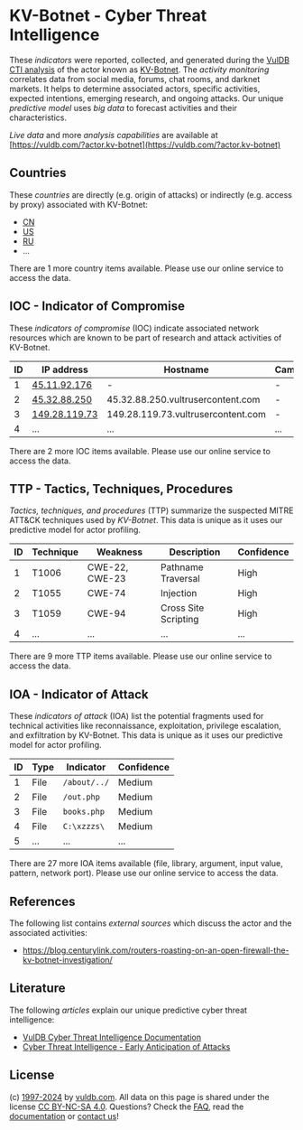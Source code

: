 # KV-Botnet - Cyber Threat Intelligence

These _indicators_ were reported, collected, and generated during the [VulDB CTI analysis](https://vuldb.com/?kb.cti) of the actor known as [KV-Botnet](https://vuldb.com/?actor.kv-botnet). The _activity monitoring_ correlates data from social media, forums, chat rooms, and darknet markets. It helps to determine associated actors, specific activities, expected intentions, emerging research, and ongoing attacks. Our unique _predictive model_ uses _big data_ to forecast activities and their characteristics.

_Live data_ and more _analysis capabilities_ are available at [https://vuldb.com/?actor.kv-botnet](https://vuldb.com/?actor.kv-botnet)

## Countries

These _countries_ are directly (e.g. origin of attacks) or indirectly (e.g. access by proxy) associated with KV-Botnet:

* [CN](https://vuldb.com/?country.cn)
* [US](https://vuldb.com/?country.us)
* [RU](https://vuldb.com/?country.ru)
* ...

There are 1 more country items available. Please use our online service to access the data.

## IOC - Indicator of Compromise

These _indicators of compromise_ (IOC) indicate associated network resources which are known to be part of research and attack activities of KV-Botnet.

ID | IP address | Hostname | Campaign | Confidence
-- | ---------- | -------- | -------- | ----------
1 | [45.11.92.176](https://vuldb.com/?ip.45.11.92.176) | - | - | High
2 | [45.32.88.250](https://vuldb.com/?ip.45.32.88.250) | 45.32.88.250.vultrusercontent.com | - | High
3 | [149.28.119.73](https://vuldb.com/?ip.149.28.119.73) | 149.28.119.73.vultrusercontent.com | - | High
4 | ... | ... | ... | ...

There are 2 more IOC items available. Please use our online service to access the data.

## TTP - Tactics, Techniques, Procedures

_Tactics, techniques, and procedures_ (TTP) summarize the suspected MITRE ATT&CK techniques used by _KV-Botnet_. This data is unique as it uses our predictive model for actor profiling.

ID | Technique | Weakness | Description | Confidence
-- | --------- | -------- | ----------- | ----------
1 | T1006 | CWE-22, CWE-23 | Pathname Traversal | High
2 | T1055 | CWE-74 | Injection | High
3 | T1059 | CWE-94 | Cross Site Scripting | High
4 | ... | ... | ... | ...

There are 9 more TTP items available. Please use our online service to access the data.

## IOA - Indicator of Attack

These _indicators of attack_ (IOA) list the potential fragments used for technical activities like reconnaissance, exploitation, privilege escalation, and exfiltration by KV-Botnet. This data is unique as it uses our predictive model for actor profiling.

ID | Type | Indicator | Confidence
-- | ---- | --------- | ----------
1 | File | `/about/../` | Medium
2 | File | `/out.php` | Medium
3 | File | `books.php` | Medium
4 | File | `C:\xzzzs\` | Medium
5 | ... | ... | ...

There are 27 more IOA items available (file, library, argument, input value, pattern, network port). Please use our online service to access the data.

## References

The following list contains _external sources_ which discuss the actor and the associated activities:

* https://blog.centurylink.com/routers-roasting-on-an-open-firewall-the-kv-botnet-investigation/

## Literature

The following _articles_ explain our unique predictive cyber threat intelligence:

* [VulDB Cyber Threat Intelligence Documentation](https://vuldb.com/?kb.cti)
* [Cyber Threat Intelligence - Early Anticipation of Attacks](https://www.scip.ch/en/?labs.20201022)

## License

(c) [1997-2024](https://vuldb.com/?kb.changelog) by [vuldb.com](https://vuldb.com/?kb.about). All data on this page is shared under the license [CC BY-NC-SA 4.0](https://creativecommons.org/licenses/by-nc-sa/4.0/). Questions? Check the [FAQ](https://vuldb.com/?kb.faq), read the [documentation](https://vuldb.com/?kb) or [contact us](https://vuldb.com/?contact)!
